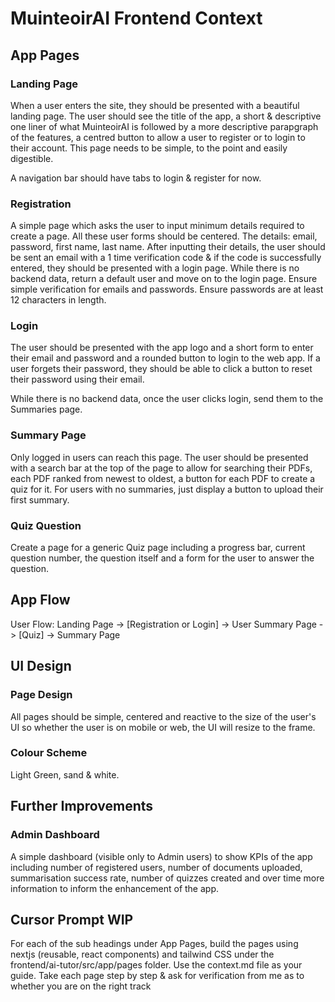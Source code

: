 # MuinteoirAI Frontend Context
## App Pages
### Landing Page
When a user enters the site, they should be presented with a beautiful landing page. The user should see the title of the app, a short & descriptive one liner of what MuinteoirAI is followed by a more descriptive parapgraph of the features, a centred button to allow a user to register or to login to their account. This page needs to be simple, to the point and easily digestible. 

A navigation bar should have tabs to login & register for now.

### Registration
A simple page which asks the user to input minimum details required to create a page. All these user forms should be centered. The details: email, password, first name, last name. After inputting their details, the user should be sent an email with a 1 time verification code & if the code is successfully entered, they should be presented with a login page.
While there is no backend data, return a default user and move on to the login page.
Ensure simple verification for emails and passwords. Ensure passwords are at least 12 characters in length.

### Login
The user should be presented with the app logo and a short form to enter their email and password and a rounded button to login to the web app.
If a user forgets their password, they should be able to click a button to reset their password using their email.

While there is no backend data, once the user clicks login, send them to the
Summaries page.

### Summary Page
Only logged in users can reach this page. The user should be presented with a search bar at the top of the page to allow for searching their PDFs, each PDF ranked from newest to oldest, a button for each PDF to create a quiz for it. For users with no summaries, just display a button to upload their first summary.

### Quiz Question
Create a page for a generic Quiz page including a progress bar, current question number, the question itself and a form for the user to answer the question.

## App Flow
User Flow:
Landing Page -> [Registration or Login] -> User Summary Page -> [Quiz] -> Summary Page

## UI Design
### Page Design
All pages should be simple, centered and reactive to the size of the user's UI so
whether the user is on mobile or web, the UI will resize to the frame.

### Colour Scheme
Light Green, sand & white.

## Further Improvements
### Admin Dashboard
A simple dashboard (visible only to Admin users) to show KPIs of the app including number of registered users, number of documents uploaded, summarisation success rate, number of quizzes created and over time more information to inform the enhancement of the app.

## Cursor Prompt WIP
For each of the sub headings under App Pages, build the pages using nextjs (reusable, react components) and tailwind CSS under the frontend/ai-tutor/src/app/pages folder. Use the context.md file as your guide. Take each page step by step & ask for verification from me as to whether you are on the right track
